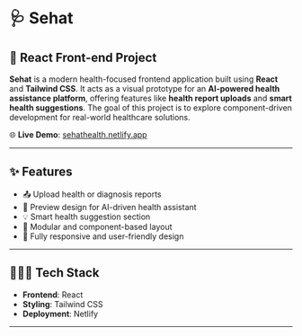 # 🩺 Sehat

## 🔷 React Front-end Project

**Sehat** is a modern health-focused frontend application built using **React** and **Tailwind CSS**. It acts as a visual prototype for an **AI-powered health assistance platform**, offering features like **health report uploads** and **smart health suggestions**. The goal of this project is to explore component-driven development for real-world healthcare solutions.

🌐 **Live Demo**: [sehathealth.netlify.app](https://sehathealth.netlify.app)

---

## ✨ Features

- 📤 Upload health or diagnosis reports  
- 🤖 Preview design for AI-driven health assistant  
- 💡 Smart health suggestion section  
- 🧩 Modular and component-based layout  
- 📱 Fully responsive and user-friendly design  

---

## 🧑🏻‍💻 Tech Stack

- **Frontend**: React  
- **Styling**: Tailwind CSS  
- **Deployment**: Netlify

---
